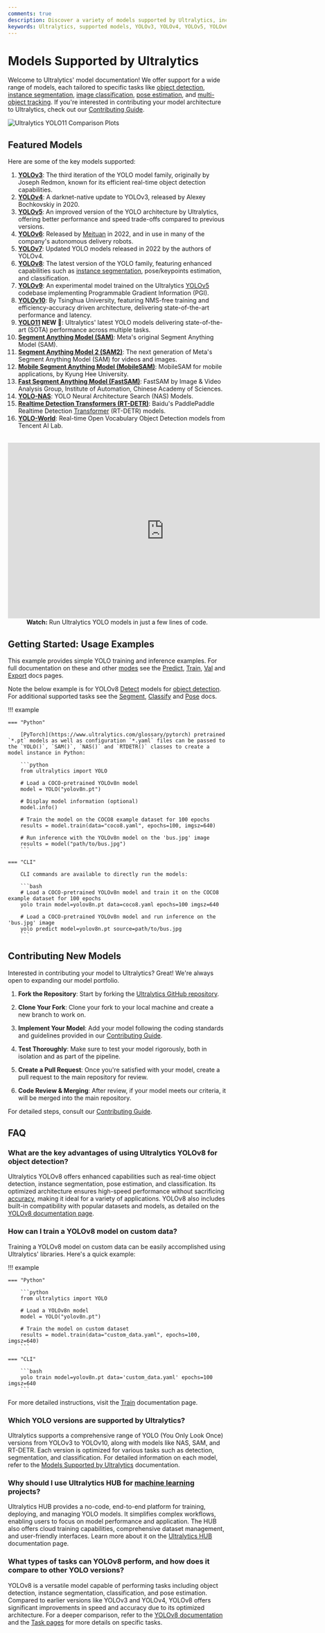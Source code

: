 ```yaml
---
comments: true
description: Discover a variety of models supported by Ultralytics, including YOLOv3 to YOLOv10, NAS, SAM, and RT-DETR for detection, segmentation, and more.
keywords: Ultralytics, supported models, YOLOv3, YOLOv4, YOLOv5, YOLOv6, YOLOv7, YOLOv8, YOLOv9, YOLOv10, SAM, NAS, RT-DETR, object detection, image segmentation, classification, pose estimation, multi-object tracking
---
```


# Models Supported by Ultralytics

Welcome to Ultralytics' model documentation! We offer support for a wide range of models, each tailored to specific tasks like [object detection](../tasks/detect.md), [instance segmentation](../tasks/segment.md), [image classification](../tasks/classify.md), [pose estimation](../tasks/pose.md), and [multi-object tracking](../modes/track.md). If you're interested in contributing your model architecture to Ultralytics, check out our [Contributing Guide](../help/contributing.md).

![Ultralytics YOLO11 Comparison Plots](https://github.com/user-attachments/assets/a311a4ed-bbf2-43b5-8012-5f183a28a845)

## Featured Models

Here are some of the key models supported:

1. **[YOLOv3](yolov3.md)**: The third iteration of the YOLO model family, originally by Joseph Redmon, known for its efficient real-time object detection capabilities.
2. **[YOLOv4](yolov4.md)**: A darknet-native update to YOLOv3, released by Alexey Bochkovskiy in 2020.
3. **[YOLOv5](yolov5.md)**: An improved version of the YOLO architecture by Ultralytics, offering better performance and speed trade-offs compared to previous versions.
4. **[YOLOv6](yolov6.md)**: Released by [Meituan](https://about.meituan.com/) in 2022, and in use in many of the company's autonomous delivery robots.
5. **[YOLOv7](yolov7.md)**: Updated YOLO models released in 2022 by the authors of YOLOv4.
6. **[YOLOv8](yolov8.md)**: The latest version of the YOLO family, featuring enhanced capabilities such as [instance segmentation](https://www.ultralytics.com/glossary/instance-segmentation), pose/keypoints estimation, and classification.
7. **[YOLOv9](yolov9.md)**: An experimental model trained on the Ultralytics [YOLOv5](yolov5.md) codebase implementing Programmable Gradient Information (PGI).
8. **[YOLOv10](yolov10.md)**: By Tsinghua University, featuring NMS-free training and efficiency-accuracy driven architecture, delivering state-of-the-art performance and latency.
9. **[YOLO11](yolo11.md) NEW 🚀**: Ultralytics' latest YOLO models delivering state-of-the-art (SOTA) performance across multiple tasks.
10. **[Segment Anything Model (SAM)](sam.md)**: Meta's original Segment Anything Model (SAM).
11. **[Segment Anything Model 2 (SAM2)](sam-2.md)**: The next generation of Meta's Segment Anything Model (SAM) for videos and images.
12. **[Mobile Segment Anything Model (MobileSAM)](mobile-sam.md)**: MobileSAM for mobile applications, by Kyung Hee University.
13. **[Fast Segment Anything Model (FastSAM)](fast-sam.md)**: FastSAM by Image & Video Analysis Group, Institute of Automation, Chinese Academy of Sciences.
14. **[YOLO-NAS](yolo-nas.md)**: YOLO Neural Architecture Search (NAS) Models.
15. **[Realtime Detection Transformers (RT-DETR)](rtdetr.md)**: Baidu's PaddlePaddle Realtime Detection [Transformer](https://www.ultralytics.com/glossary/transformer) (RT-DETR) models.
16. **[YOLO-World](yolo-world.md)**: Real-time Open Vocabulary Object Detection models from Tencent AI Lab.

<p align="center">
  <br>
  <iframe loading="lazy" width="720" height="405" src="https://www.youtube.com/embed/MWq1UxqTClU?si=nHAW-lYDzrz68jR0"
    title="YouTube video player" frameborder="0"
    allow="accelerometer; autoplay; clipboard-write; encrypted-media; gyroscope; picture-in-picture; web-share"
    allowfullscreen>
  </iframe>
  <br>
  <strong>Watch:</strong> Run Ultralytics YOLO models in just a few lines of code.
</p>

## Getting Started: Usage Examples

This example provides simple YOLO training and inference examples. For full documentation on these and other [modes](../modes/index.md) see the [Predict](../modes/predict.md), [Train](../modes/train.md), [Val](../modes/val.md) and [Export](../modes/export.md) docs pages.

Note the below example is for YOLOv8 [Detect](../tasks/detect.md) models for [object detection](https://www.ultralytics.com/glossary/object-detection). For additional supported tasks see the [Segment](../tasks/segment.md), [Classify](../tasks/classify.md) and [Pose](../tasks/pose.md) docs.

!!! example

    === "Python"

        [PyTorch](https://www.ultralytics.com/glossary/pytorch) pretrained `*.pt` models as well as configuration `*.yaml` files can be passed to the `YOLO()`, `SAM()`, `NAS()` and `RTDETR()` classes to create a model instance in Python:

        ```python
        from ultralytics import YOLO

        # Load a COCO-pretrained YOLOv8n model
        model = YOLO("yolov8n.pt")

        # Display model information (optional)
        model.info()

        # Train the model on the COCO8 example dataset for 100 epochs
        results = model.train(data="coco8.yaml", epochs=100, imgsz=640)

        # Run inference with the YOLOv8n model on the 'bus.jpg' image
        results = model("path/to/bus.jpg")
        ```

    === "CLI"

        CLI commands are available to directly run the models:

        ```bash
        # Load a COCO-pretrained YOLOv8n model and train it on the COCO8 example dataset for 100 epochs
        yolo train model=yolov8n.pt data=coco8.yaml epochs=100 imgsz=640

        # Load a COCO-pretrained YOLOv8n model and run inference on the 'bus.jpg' image
        yolo predict model=yolov8n.pt source=path/to/bus.jpg
        ```

## Contributing New Models

Interested in contributing your model to Ultralytics? Great! We're always open to expanding our model portfolio.

1. **Fork the Repository**: Start by forking the [Ultralytics GitHub repository](https://github.com/ultralytics/ultralytics).

2. **Clone Your Fork**: Clone your fork to your local machine and create a new branch to work on.

3. **Implement Your Model**: Add your model following the coding standards and guidelines provided in our [Contributing Guide](../help/contributing.md).

4. **Test Thoroughly**: Make sure to test your model rigorously, both in isolation and as part of the pipeline.

5. **Create a Pull Request**: Once you're satisfied with your model, create a pull request to the main repository for review.

6. **Code Review & Merging**: After review, if your model meets our criteria, it will be merged into the main repository.

For detailed steps, consult our [Contributing Guide](../help/contributing.md).

## FAQ

### What are the key advantages of using Ultralytics YOLOv8 for object detection?

Ultralytics YOLOv8 offers enhanced capabilities such as real-time object detection, instance segmentation, pose estimation, and classification. Its optimized architecture ensures high-speed performance without sacrificing [accuracy](https://www.ultralytics.com/glossary/accuracy), making it ideal for a variety of applications. YOLOv8 also includes built-in compatibility with popular datasets and models, as detailed on the [YOLOv8 documentation page](../models/yolov8.md).

### How can I train a YOLOv8 model on custom data?

Training a YOLOv8 model on custom data can be easily accomplished using Ultralytics' libraries. Here's a quick example:

!!! example

    === "Python"

        ```python
        from ultralytics import YOLO

        # Load a YOLOv8n model
        model = YOLO("yolov8n.pt")

        # Train the model on custom dataset
        results = model.train(data="custom_data.yaml", epochs=100, imgsz=640)
        ```

    === "CLI"

        ```bash
        yolo train model=yolov8n.pt data='custom_data.yaml' epochs=100 imgsz=640
        ```

For more detailed instructions, visit the [Train](../modes/train.md) documentation page.

### Which YOLO versions are supported by Ultralytics?

Ultralytics supports a comprehensive range of YOLO (You Only Look Once) versions from YOLOv3 to YOLOv10, along with models like NAS, SAM, and RT-DETR. Each version is optimized for various tasks such as detection, segmentation, and classification. For detailed information on each model, refer to the [Models Supported by Ultralytics](../models/index.md) documentation.

### Why should I use Ultralytics HUB for [machine learning](https://www.ultralytics.com/glossary/machine-learning-ml) projects?

Ultralytics HUB provides a no-code, end-to-end platform for training, deploying, and managing YOLO models. It simplifies complex workflows, enabling users to focus on model performance and application. The HUB also offers cloud training capabilities, comprehensive dataset management, and user-friendly interfaces. Learn more about it on the [Ultralytics HUB](../hub/index.md) documentation page.

### What types of tasks can YOLOv8 perform, and how does it compare to other YOLO versions?

YOLOv8 is a versatile model capable of performing tasks including object detection, instance segmentation, classification, and pose estimation. Compared to earlier versions like YOLOv3 and YOLOv4, YOLOv8 offers significant improvements in speed and accuracy due to its optimized architecture. For a deeper comparison, refer to the [YOLOv8 documentation](../models/yolov8.md) and the [Task pages](../tasks/index.md) for more details on specific tasks.

